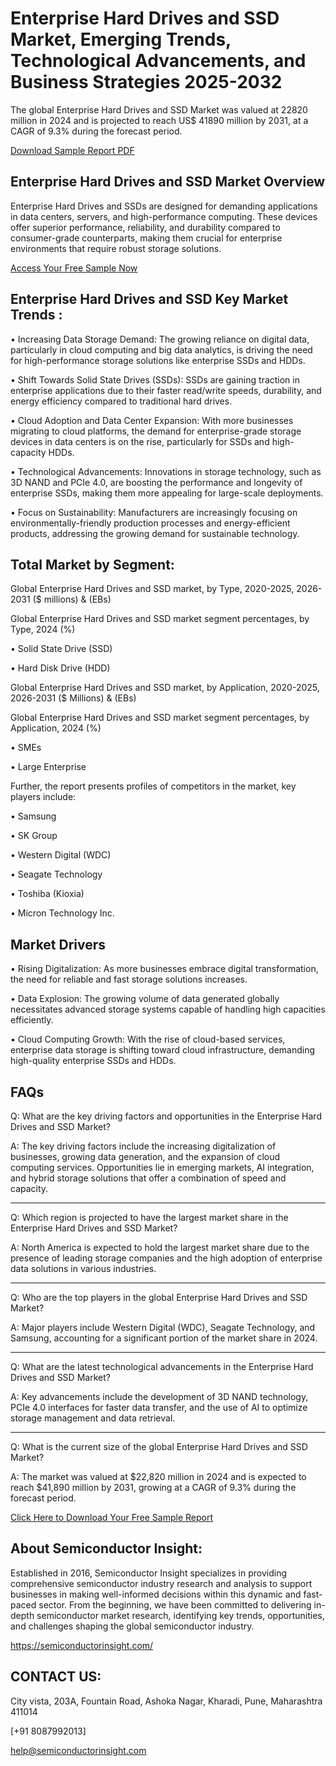 <h1>Enterprise Hard Drives and SSD Market, Emerging Trends, Technological Advancements, and Business Strategies 2025-2032</h1>

The global Enterprise Hard Drives and SSD Market was valued at 22820 million in 2024 and is projected to reach US$ 41890 million by 2031, at a CAGR of 9.3% during the forecast period.

[Download Sample Report PDF](https://semiconductorinsight.com/download-sample-report/?product_id=91082)

<h2>Enterprise Hard Drives and SSD Market Overview</h2>

Enterprise Hard Drives and SSDs are designed for demanding applications in data centers, servers, and high-performance computing. These devices offer superior performance, reliability, and durability compared to consumer-grade counterparts, making them crucial for enterprise environments that require robust storage solutions.

[Access Your Free Sample Now](https://semiconductorinsight.com/report/enterprise-hard-drives-and-ssd-market-size/)

<h2>Enterprise Hard Drives and SSD Key Market Trends  :</h2>

•	Increasing Data Storage Demand: The growing reliance on digital data, particularly in cloud computing and big data analytics, is driving the need for high-performance storage solutions like enterprise SSDs and HDDs.

•	Shift Towards Solid State Drives (SSDs): SSDs are gaining traction in enterprise applications due to their faster read/write speeds, durability, and energy efficiency compared to traditional hard drives.

•	Cloud Adoption and Data Center Expansion: With more businesses migrating to cloud platforms, the demand for enterprise-grade storage devices in data centers is on the rise, particularly for SSDs and high-capacity HDDs.

•	Technological Advancements: Innovations in storage technology, such as 3D NAND and PCIe 4.0, are boosting the performance and longevity of enterprise SSDs, making them more appealing for large-scale deployments.

•	Focus on Sustainability: Manufacturers are increasingly focusing on environmentally-friendly production processes and energy-efficient products, addressing the growing demand for sustainable technology.

<h2>Total Market by Segment:</h2>

Global Enterprise Hard Drives and SSD market, by Type, 2020-2025, 2026-2031 ($ millions) & (EBs)

Global Enterprise Hard Drives and SSD market segment percentages, by Type, 2024 (%)

•	Solid State Drive (SSD)

•	Hard Disk Drive (HDD)

Global Enterprise Hard Drives and SSD market, by Application, 2020-2025, 2026-2031 ($ Millions) & (EBs)

Global Enterprise Hard Drives and SSD market segment percentages, by Application, 2024 (%)

•	SMEs

•	Large Enterprise

Further, the report presents profiles of competitors in the market, key players include:

•	Samsung

•	SK Group

•	Western Digital (WDC)

•	Seagate Technology

•	Toshiba (Kioxia)

•	Micron Technology Inc.

<h2>Market Drivers</h2>

•	Rising Digitalization: As more businesses embrace digital transformation, the need for reliable and fast storage solutions increases.

•	Data Explosion: The growing volume of data generated globally necessitates advanced storage systems capable of handling high capacities efficiently.

•	Cloud Computing Growth: With the rise of cloud-based services, enterprise data storage is shifting toward cloud infrastructure, demanding high-quality enterprise SSDs and HDDs.



<h2>FAQs</h2>

Q: What are the key driving factors and opportunities in the Enterprise Hard Drives and SSD Market?

A: The key driving factors include the increasing digitalization of businesses, growing data generation, and the expansion of cloud computing services. Opportunities lie in emerging markets, AI integration, and hybrid storage solutions that offer a combination of speed and capacity.

________________________________________

Q: Which region is projected to have the largest market share in the Enterprise Hard Drives and SSD Market?

A: North America is expected to hold the largest market share due to the presence of leading storage companies and the high adoption of enterprise data solutions in various industries.

________________________________________

Q: Who are the top players in the global Enterprise Hard Drives and SSD Market?

A: Major players include Western Digital (WDC), Seagate Technology, and Samsung, accounting for a significant portion of the market share in 2024.

________________________________________

Q: What are the latest technological advancements in the Enterprise Hard Drives and SSD Market?

A: Key advancements include the development of 3D NAND technology, PCIe 4.0 interfaces for faster data transfer, and the use of AI to optimize storage management and data retrieval.

________________________________________

Q: What is the current size of the global Enterprise Hard Drives and SSD Market?

A: The market was valued at $22,820 million in 2024 and is expected to reach $41,890 million by 2031, growing at a CAGR of 9.3% during the forecast period.

[Click Here to Download Your Free Sample Report 
](https://semiconductorinsight.com/download-sample-report/?product_id=91082)

<h2>About Semiconductor Insight:</h2>

Established in 2016, Semiconductor Insight specializes in providing comprehensive semiconductor industry research and analysis to support businesses in making well-informed decisions within this dynamic and fast-paced sector. From the beginning, we have been committed to delivering in-depth semiconductor market research, identifying key trends, opportunities, and challenges shaping the global semiconductor industry.

https://semiconductorinsight.com/

<h2>CONTACT US:</h2>

City vista, 203A, Fountain Road, Ashoka Nagar, Kharadi, Pune, Maharashtra 411014

[+91 8087992013]

help@semiconductorinsight.com


